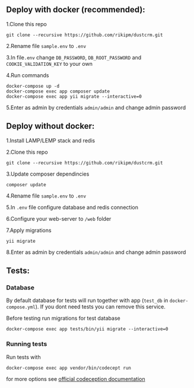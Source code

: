 ## Deploy with docker (recommended):
1.Clone this repo
```
git clone --recursive https://github.com/rikipm/dustcrm.git
```

2.Rename file `sample.env` to `.env`

3.In file`.env` change `DB_PASSWORD`, `DB_ROOT_PASSWORD` and `COOKIE_VALIDATION_KEY` to your own

4.Run commands
```
docker-compose up -d
docker-compose exec app composer update
docker-compose exec app yii migrate --interactive=0
```

5.Enter as admin by credentials `admin/admin` and change admin password

## Deploy without docker:
1.Install LAMP/LEMP stack and redis

2.Clone this repo
```
git clone --recursive https://github.com/rikipm/dustcrm.git
```

3.Update composer dependincies
```
composer update
```

4.Rename file `sample.env` to `.env`

5.In `.env` file configure database and redis connection

6.Configure your web-server to `/web` folder

7.Apply migrations
```
yii migrate
```

8.Enter as admin by credentials `admin/admin` and change admin password

## Tests:
### Database
By default database for tests will run together with app (`test_db` in `docker-compose.yml`).
If you dont need tests you can remove this service.

Before testing run migrations for test database
```
docker-compose exec app tests/bin/yii migrate --interactive=0
```
### Running tests
Run tests with
```
docker-compose exec app vendor/bin/codecept run
```
for more options see [official codeception documentation](https://codeception.com/docs/modules/Yii2)